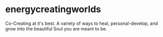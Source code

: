 # energycreatingworlds
Co-Creating at it's best. A variety of ways to heal, personal-develop, and grow into the beautiful Soul you are meant to be.
